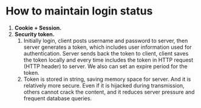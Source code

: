 # How to maintain login status

1. **Cookie + Session.**
2. **Security token.**
   1. Initially login, client posts username and password to server, then server generates a token, which includes user information used for authentication. Server sends back the token to client, client saves the token locally and every time includes the token in HTTP request (HTTP header) to server. We also can set an expire period for the token.
   2. Token is stored in string, saving memory space for server. And it is relatively more secure. Even if it is hijacked during transmission, others cannot crack the content, and it reduces server pressure and frequent database queries.
